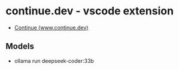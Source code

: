 # continue.dev - vscode extension

- [Continue (www.continue.dev)](https://www.continue.dev/)
## Models

- ollama run deepseek-coder:33b
